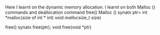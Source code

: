 Here I learnt on the dynamic memory allocation. I learnt on both Malloc () commands and deallocation command free()
Malloc ()
synatx ptr= int *malloc(size of int * int)
void *malloc*size_t size)

free()
synatx free(ptr);
void free(void *ptr)
